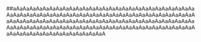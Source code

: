 ##aAaAaAaAaAaAaAaAaAaAaAaAaAaAaAaAaAaAaAaAaAaAaAaAaAaAaAaAaAaAaAaAaAaAaAaAaAaAaAaAaAaAaAaAaAaAaAaAaAaAaAaAaAaAaAaAaAaAaAaAaAaAaAaAaAaAaAaAaAaAaAaAaAaAaAaAaAaAaAaAaAaAaAaAaAaAaAaAaAaAaAaAaAaAaAaAaAaAaAaAaAaAaAaAaAaAaAaAaAaAaAaAaAaAaAaAaAaAaAaAaAaAaAaAaAaAaAaA
